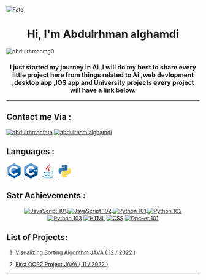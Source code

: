 ![Fate](https://user-images.githubusercontent.com/93158698/207932064-6b7724d6-f736-4365-a9ec-9d0694dc46b3.png)

<h1 align="center">Hi, I'm Abdulrhman alghamdi</h1>
<p align="left"> <img src="https://komarev.com/ghpvc/?username=abdulrhmanmg0&label=Profile%20views&color=0e75b6&style=flat" alt="abdulrhmanmg0" /> </p>

<h3 align="center">I just started my journey in Ai ,I will do my best to share every little project here from things related to Ai ,web devlopment ,desktop app ,IOS app and University projects every project will have a link below. </h3>

---

<h2>Contact me Via :</h2>
<p align="left">
<a href="https://twitter.com/abdulrhmanfate" target="blank"><img align="center" src="https://raw.githubusercontent.com/rahuldkjain/github-profile-readme-generator/master/src/images/icons/Social/twitter.svg" alt="abdulrhmanfate" height="30" width="40" /></a>
<a href="https://sa.linkedin.com/in/abdulrhman-alghamdi-fate?trk=profile-badge" target="blank"><img align="center" src="https://raw.githubusercontent.com/rahuldkjain/github-profile-readme-generator/master/src/images/icons/Social/linked-in-alt.svg" alt="abdulrham alghamdi" height="30" width="40" /></a>
</p>


<h2 align="left">Languages :</h2>
<p align="left"> <a href="https://www.cprogramming.com/" target="_blank" rel="noreferrer"> <img src="https://raw.githubusercontent.com/devicons/devicon/master/icons/c/c-original.svg" alt="c" width="40" height="40"/> </a> <a href="https://www.w3schools.com/cpp/" target="_blank" rel="noreferrer"> <img src="https://raw.githubusercontent.com/devicons/devicon/master/icons/cplusplus/cplusplus-original.svg" alt="cplusplus" width="40" height="40"/> </a> <a href="https://www.java.com" target="_blank" rel="noreferrer"> <img src="https://raw.githubusercontent.com/devicons/devicon/master/icons/java/java-original.svg" alt="java" width="40" height="40"/> </a> <a href="https://www.python.org" target="_blank" rel="noreferrer"> <img src="https://raw.githubusercontent.com/devicons/devicon/master/icons/python/python-original.svg" alt="python" width="40" height="40"/> </a> 

<h2 align="left">Satr Achievements :</h2>

<div align='center'><a target='_blank' href='https://satr.codes/courses/MxhtosVATL/view'>
    <img align='center' alt='JavaScript 101' src='https://assets.safcsp.cloud/badges/badges-44.png' width='90.0' height='90.0'/>
</a>    

<a target='_blank' href='https://satr.codes/courses/lnCDammOOq/view'>
    <img align='center' alt='JavaScript 102' src='https://assets.safcsp.cloud/badges/badges-44.png' width='90.0' height='90.0'/>
</a>    

<a target='_blank' href='https://satr.codes/courses/rRUQyVDkwQ/view'>
    <img align='center' alt='Python 101' src='https://assets.safcsp.cloud/badges/badges-45.png' width='90.0' height='90.0'/>
</a>    

<a target='_blank' href='https://satr.codes/courses/VIvMvhyCiV/view'>
    <img align='center' alt='Python 102' src='https://assets.safcsp.cloud/badges/badges-45.png' width='90.0' height='90.0'/>
</a>    

<a target='_blank' href='https://satr.codes/courses/MvNhowmHeB/view'>
    <img align='center' alt='Python 103' src='https://assets.safcsp.cloud/badges/badges-45.png' width='90.0' height='90.0'/>
</a>    

<a target='_blank' href='https://satr.codes/courses/CATspNvVjT/view'>
    <img align='center' alt='HTML' src='https://assets.safcsp.cloud/badges/badges-54.png' width='90.0' height='90.0'/>
</a>    

<a target='_blank' href='https://satr.codes/courses/hNUwyBUKmF/view'>
    <img align='center' alt='CSS' src='https://assets.safcsp.cloud/badges/badges-53.png' width='90.0' height='90.0'/>
</a>    

<a target='_blank' href='https://satr.codes/courses/FdteTVpysF/view'>
    <img align='center' alt='Docker 101' src='https://assets.safcsp.cloud/badges/badges-60.png' width='90.0' height='90.0'/>
</a>    
</div>

<h2 align="left">
List of Projects:
</h2>

1. [Visualizing Sorting Algorithm JAVA ( 12 / 2022 ) ](https://github.com/Abdulrhmanmg0/Sorting-Algorithms-Visualizing)

2. [First OOP2 Project JAVA ( 11 / 2022 ) ](https://github.com/Abdulrhmanmg0/OOP2-Project-Java)

---